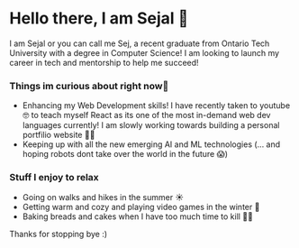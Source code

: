 # Hello there, I am Sejal 👋

I am Sejal or you can call me Sej, a recent graduate from Ontario Tech University with a degree in Computer Science! I am looking to launch my career in tech and mentorship to help me succeed!

### Things im curious about right now🤔
- Enhancing my Web Development skills! I have recently taken to youtube🤓 to teach myself React as its one of the most in-demand web dev languages currently! I am slowly working towards building a personal portfilio website 👩‍💻
- Keeping up with all the new emerging AI and ML technologies (... and hoping robots dont take over the world in the future 😱)

### Stuff I enjoy to relax
- Going on walks and hikes in the summer ☀
- Getting warm and cozy and playing video games in the winter 🥶
- Baking breads and cakes when I have too much time to kill 🧑‍🍳

Thanks for stopping bye :) 
<!--

**Sejal1109/Sejal1109** is a ✨ _special_ ✨ repository because its `README.md` (this file) appears on your GitHub profile.

Here are some ideas to get you started:

- 🔭 I’m currently working on ...
- 🌱 I’m currently learning ...
- 👯 I’m looking to collaborate on ...
- 🤔 I’m looking for help with ...
- 💬 Ask me about ...
- 📫 How to reach me: ...
- 😄 Pronouns: ...
- ⚡ Fun fact: ...
-->
